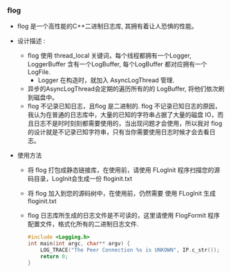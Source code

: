 ### flog
- flog 是一个高性能的C++二进制日志库, 其拥有着让人恐惧的性能。

- 设计描述 :
  - flog 使用 thread_local 关键词，每个线程都拥有一个Logger, LoggerBuffer 含有一个LogBuffer, 每个LogBuffer 都对应拥有一个 LogFile. 
    - Logger 在构造时，就加入 AsyncLogThread 管理.
  - 异步的AsyncLogThread会定期的遍历所有的的 LogBuffer, 将他们依次刷到磁盘中。
  - flog 不记录已知日志，且flog 是二进制的. flog 不记录已知日志的原因，我认为在普通的日志库中，大量的已知的字符串占据了大量的磁盘 IO，而且日志不是时时刻刻都需要使用的，当出现问题才会使用，所以我对 flog 的设计就是不记录已知字符串，只有当你需要使用日志时候才会去看日志。
  
 - 使用方法 
   - 将 flog 打包成静态链接库，在使用前，请使用 FLogInit 程序扫描您的源码目录，LogInit会生成一份 floginit.txt
   
   - 将 flog 加入到您的源码树中，在使用前，仍然需要 使用 FLogInit 生成floginit.txt
   
   - flog 日志库所生成的日志文件是不可读的，这里请使用 FlogFormit 程序配置文件，格式化所有的二进制日志文件. 
   
     
     
     ```c++
     #include <Logging.h>
     int main(int argc, char** argv) {
         LOG_TRACE("The Peer Connection %s is UNKOWN", IP.c_str());
         return 0;
     }
     ```
     
     

